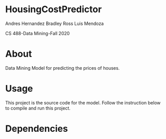 # HousingCostPredictor
Andres Hernandez 
Bradley Ross
Luis Mendoza 

CS 488-Data Mining-Fall 2020



# About
Data Mining Model for predicting the prices of houses.


# Usage
This project is the source code for the model. Follow the instruction below to compile and run this project.

# Dependencies 
